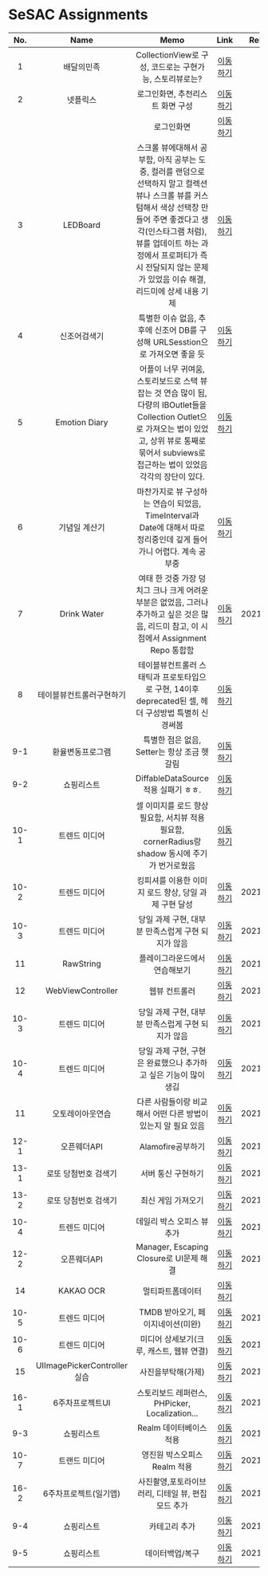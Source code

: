 # SeSAC Assignments

|No.|Name|Memo|Link|Release|
|:-:|:-:|:-:|:-:|:-:|
|1|배달의민족|CollectionView로 구성, 코드로는 구현가능, 스토리뷰로는?|[이동하기](https://github.com/urijan44/SSAC-Task/blob/master/0928/Assignment.md)||
|2|넷플릭스|로그인화면, 추천리스트 화면 구성|[이동하기](https://github.com/urijan44/SSAC-Task/blob/master/0928/Assignment.md)||
|||로그인화면|[이동하기](https://github.com/urijan44/SSAC-Task/blob/master/0930/Assignment.md)||
|3|LEDBoard|스크롤 뷰에대해서 공부함, 아직 공부는 도중, 컬러를 랜덤으로 선택하지 말고 컬렉션 뷰나 스크롤 뷰를 커스텀해서 색상 선택창 만들어 주면 좋겠다고 생각(인스타그램 처럼), 뷰를 업데이트 하는 과정에서 프로퍼티가 즉시 전달되지 않는 문제가 있었음 이슈 해결, 리드미에 상세 내용 기제|[이동하기](https://github.com/urijan44/SSAC-Task/blob/master/1001/LEDBoard.md)||
|4|신조어검색기|특별한 이슈 없음, 추후에 신조어 DB를 구성해 URLSesstion으로 가져오면 좋을 듯|[이동하기](https://github.com/urijan44/SSAC-Task/blob/master/1001/%EC%8B%A0%EC%A1%B0%EC%96%B4%EA%B2%80%EC%83%89%EA%B8%B0/%EC%8B%A0%EC%A1%B0%EC%96%B4%EA%B2%80%EC%83%89%EA%B8%B0.md)||
|5|Emotion Diary|어플이 너무 귀여움, 스토리보드로 스택 뷰 잡는 것 연습 많이 됨, 다량의 IBOutlet들을 Collection Outlet으로 가져오는 법이 있었고, 상위 뷰로 통째로 묶어서 subviews로 접근하는 법이 있었음 각각의 장단이 있다.|[이동하기](EmotionDiary/README.md)
|6|기념일 계산기|마찬가지로 뷰 구성하는 연습이 되었음, TimeInterval과 Date에 대해서 따로 정리중인데 깊게 들어가니 어렵다. 계속 공부중|[이동하기](AnniversaryCounter/README.md)|
|7|Drink Water|여태 한 것중 가장 덩치그 크나 크게 어려운 부분은 없었음, 그러나 추가하고 싶은 것은 많음, 리드미 참고, 이 시점에서 Assignment Repo 통합함|[이동하기](DrinkWater/README.md)|2021/10/19|
|8|테이블뷰컨트롤러구현하기|테이블뷰컨트롤러 스태틱과 프로토타입으로 구현, 14이후 deprecated된 셀, 헤더 구성방법 특별히 신경써봄|[이동하기](MyChecklist/README.md)|
|9-1|환율변동프로그램|특별한 점은 없음, Setter는 항상 조금 헷갈림|[이동하기](ExchangeProgram/README.md)|
|9-2|쇼핑리스트|DiffableDataSource 적용 실패기 ㅎㅎ.|[이동하기](ShoppingList/README_v1.md)|
|10-1|트렌드 미디어|셀 이미지를 로드 향상 필요함, 서치뷰 적용 필요함, cornerRadius랑 shadow 동시에 주기가 번거로웠음|[이동하기](TrendMedia/1017README.md)|
|10-2|트렌드 미디어|킹피셔를 이용한 이미지 로드 향상, 당일 과제 구현 달성|[이동하기](TrendMedia/1018README.md)|2021/10/19|
|10-3|트렌드 미디어|당일 과제 구현, 대부분 만족스럽게 구현 되지가 않음|[이동하기](TrendMedia/README.md)|2021/10/20|
|11|RawString|플레이그라운드에서 연습해보기|[이동하기](RawStringPractice.playground/README.md)|2021/10/20|
|12|WebViewController|웹뷰 컨트롤러|[이동하기](WebViewController/README.md)|2021/10/20|
|10-3|트렌드 미디어|당일 과제 구현, 대부분 만족스럽게 구현 되지가 않음|[이동하기](TrendMedia/1019README.md)|2021/10/20|
|10-4|트렌드 미디어|당일 과제 구현, 구현은 완료했으나 추가하고 싶은 기능이 많이 생김|[이동하기](TrendMedia/1020README.md)|2021/10/21|
|11|오토레이아웃연습|다른 사람들이랑 비교해서 어떤 다른 방법이 있는지 알 필요 있음|[이동하기](AutolayoutPractice/README.md)|2021/10/25|
|12-1|오픈웨더API|Alamofire공부하기|[이동하기](HeyWeather/README.md)|2021/10/25|
|13-1|로또 당첨번호 검색기|서버 통신 구현하기|[이동하기](Lottery/README.md)|2021/10/26|
|13-2|로또 당첨번호 검색기|최신 게임 가져오기|[이동하기](Lottery/README.md)|2021/10/26|
|10-4|트렌드 미디어|데일리 박스 오피스 뷰 추가|[이동하기](TrendMedia/1027README.md)|2021/10/27|
|12-2|오픈웨더API|Manager, Escaping Closure로 UI문제 해결|[이동하기](HeyWeather/README.md)|2021/10/27|
|14|KAKAO OCR|멀티파트폼데이터|[이동하기](KakaoOCR/README.md)
|10-5|트렌드 미디어|TMDB 받아오기, 페이지네이션(미완)|[이동하기](TrendMedia/1028README.md)|2021/10/28|
|10-6|트렌드 미디어|미디어 상세보기(크루, 캐스트, 웹뷰 연결)|[이동하기](TrendMedia/README.md)|2021/10/29|
|15|UIImagePickerController실습|사진을부탁해(가제)|[이동하기](https://github.com/urijan44/OnePhoto/blob/master/README.md)|2021/10/31|
|16-1|6주차프로젝트UI|스토리보드 레퍼런스, PHPicker, Localization...|[이동하기](SeSAC6WEEK/README_v1.md)|2021/11/02|
|9-3|쇼핑리스트|Realm 데이터베이스 적용|[이동하기](ShoppingList/README_v2.md)|2021/11/02|
|10-7|트랜드 미디어|영진원 박스오피스 Realm 적용|[이동하기](TrendMedia/README.md)|2021/11/03|
|16-2|6주차프로젝트(일기앱)|사진촬영,포토라이브러리, 디테일 뷰, 편집 모드 추가|[이동하기](SeSAC6WEEK/README_v2.md)|2021/11/03|
|9-4|쇼핑리스트|카테고리 추가|[이동하기](ShoppingList/README_v3.md)|2021/11/03|
|9-5|쇼핑리스트|데이터백업/복구|[이동하기](ShoppingList/README_v4.md)|2021/11/04|